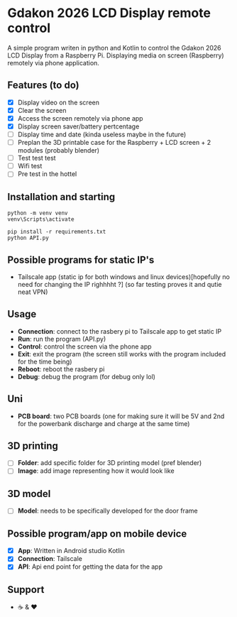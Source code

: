 ﻿# Gdakon 2026 LCD Display remote control
A simple program writen in python and Kotlin to control the Gdakon 2026 LCD Display from a Raspberry Pi.
Displaying media on screen (Raspberry) remotely via phone application.

## Features (to do)
- [x] Display video on the screen
- [x] Clear the screen
- [x] Access the screen remotely via phone app
- [x] Display screen saver/battery pertcentage
- [ ] Display time and date (kinda useless maybe in the future)
- [ ] Preplan the 3D printable case for the Raspberry + LCD screen + 2 modules (probably blender)
- [ ] Test test test
- [ ] Wifi test
- [ ] Pre test in the hottel
## Installation and starting
```
python -m venv venv
venv\Scripts\activate
```
```
pip install -r requirements.txt
python API.py
```


## Possible programs for static IP's 
- Tailscale app (static ip for both windows and linux devices)[hopefully no need for changing the IP righhhht ?]
  (so far testing proves it and qutie neat VPN)


## Usage
- **Connection**: connect to the rasbery pi to Tailscale app to get static IP
- **Run**: run the program (API.py)
- **Control**: control the screen via the phone app
- **Exit**: exit the program (the screen still works with the program included for the time being)
- **Reboot**: reboot the rasbery pi
- **Debug**: debug the program (for debug only lol)

## Uni
- **PCB board**: two PCB boards (one for making sure it will be 5V and 2nd for the powerbank discharge and charge at the same time)

## 3D printing
- [ ] **Folder**: add specific folder for 3D printing model (pref blender)
- [ ] **Image**: add image representing how it would look like

## 3D model
- [ ] **Model**: needs to be specifically developed for the door frame

## Possible program/app on mobile device
- [x] **App**: Written in Android studio Kotlin
- [x] **Connection**: Tailscale
- [x] **API**: Api end point for getting the data for the app 

## Support
- ☕ & ♥
